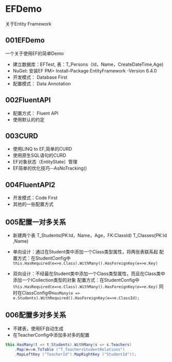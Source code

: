 # EFDemo
关于Entity Framework

## 001EFDemo
一个关于使用EF的简单Demo
* 建立数据库：EFTest,
        表：T_Persons（Id，Name，CreateDateTime,Age)
* NuGet: 安装EF
        PM> Install-Package EntityFramework -Version 6.4.0
* 开发模式： Database First
* 配置模式： Data Annotation

## 002FluentAPI
* 配置方式： Fluent API
* 使用默认的约定

## 003CURD
* 使用LINQ to EF,简单的CURD
* 使用原生SQL语句的CURD
* EF对象状态（EntityState）管理
* EF简单的优化技巧--AsNoTracking()


## 004FluentAPI2
* 开发模式：Code First
* 其他的一些配置方式

## 005配置一对多关系
* 新建两个表
T_Students(PK:Id，Name，Age，FK:ClassId)
T_Classes(PK:Id ,Name)

* 单向设计：通过在Student类中添加一个Class类型属性，将两张表联系起
  配置方式：在StudentConfig中`this.HasRequired(e=>e.Class).WithMany().HasForeignKey(e=>e.Key)`

* 双向设计：不经最在Student类中添加一个Class类型属性，而且在Class类中添加一个ICollection<Student>类型的对象
配置方式：在StudentConfig中`this.HasRequired(e=>e.Class).WithMany().HasForeignKey(e=>e.Key)`
同时在ClassConfig中`HasMany(e => e.Students).WithRequired().HasForeignKey(e=>e.ClassId);`

## 006配置多对多关系
* 不建表，使用EF自动生成
* 在TeacherConfig中添加多对多的配置

```cs
this.HasMany(t => t.Students).WithMany(s => s.Teachers)
    .Map(m=>m.ToTable ("T_TeachersStudentRelations")
    .MapLeftKey ("TeacherId").MapRightKey ("StudentId"));
```            
